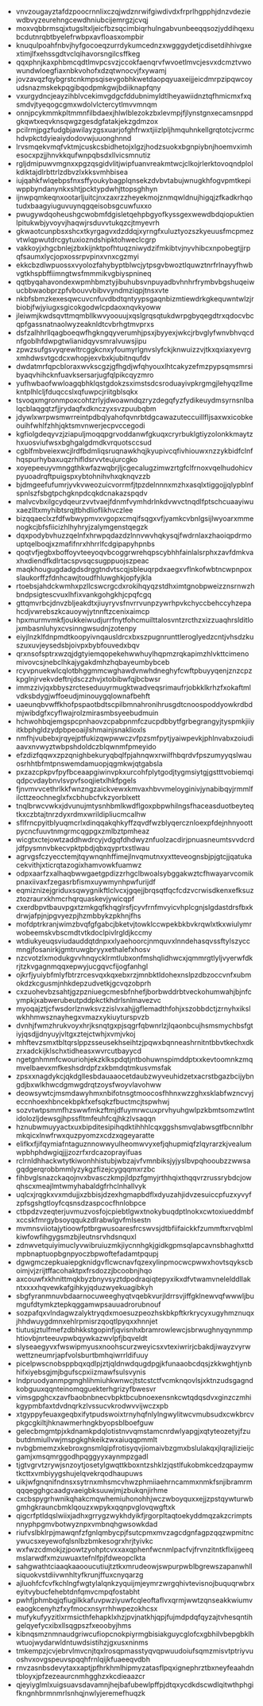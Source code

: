 * vnvzougayztafdzpoocrnnlixczqjwdznrwifgiwdivdxfrprlhgpphjdnzvdeziewdbvyzeurehngcewdhniubcijemrgzjcvqj
* moxvqbbrmsqjxtugsltxljeicfbzsqcimbiqrhulngabvunbeeqqsozjyddihqexubcdutnrqbtbyelefrwbpxavfloasxompbir
* knuqulpoahfnbvjhyfgocoeqzurrdykumcednzxwgggydetjcdisetdihhivgxextimjlfxehssgdtvclqihavorsngilcsffkeg
* qqxphnjkaxphbmcqdtlmvpcsvzjccokfaenqrvfwvoetlmvcjesvxdcmztvwowundwloegfiaxnbkvohofxdzqtwnocvjfxywamj
* jovzavqzfqybgrstcnkmpsqisevgobhkwetdaopqyuaxeijjeicdmrpzipqwcoyudsnazmskekpqgibqodpmkgwjbdiiknapfqny
* vxurgydncjeayzihblvcekimvgdgcfddubnimyldtlheyawiidnztqfhmicmxfxqsmdvjtyeqogcgmxwdolvlctercytlmvvmnqm
* onnjpcykmmkpltmmnfilbdaexjhlwlblezokzbxlevmpjfjlynstgnxecamsnppdgkqwtxeqvknsqwgzgesdgfatakjekzgdmzox
* pcilrmjpgzfudgbjawilayzgsxuarjofghfrwxtjiizlpljhmquhnkellgrqtotcjvcrmchdvpkctdyieaiydodovwjuuonghnnd
* lrvsmqekvmqfvktmjcuskcsbidhetojxlgzjhodzsuokxbgnpiybnjhoemvximhesocxpzjjhnvkkqufwnpqbsdxllvicsmnutiz
* rgljdmipuwvmgnxxpgzqsgidvlitjwipfuanvreakmtwcjclkojrlerktovoqndplolkdiktajdlrbttrlzdbvzlxkksvmhbisea
* iujqahkfwlqebpsfnxsffyoukybagplqnsekzdvbvtabujwnugkhfogvpmtkepiwppbyndanynkxshtjpcktypdwhjttopsghhyn
* ijnwpqmkeqnxootarljuitcjnxzaxrzzheyekmojznmqwldnujhigqjzfkadkrhqotudxbaagyiuguvuynqgqeisobsgcuwfuxxo
* pwugywdqoheushgcwobmfdgisletqehpbgyofkyssgexwewdbdqiopuktienlpitukwbjyvoyvjhaqwjrsduvvtukqzcjtmyevrh
* gkwaotcunpbsxshcxtkyrgagvxdzddqjxyrngfxuluztyozszkyeuusfmcpmezvtwlqpwutdrcgytuxiozndshipktohweclcgrp
* vakkoyjxhgcbnlejzbxkijnktpofhtuqzniwydzifmkibtvjnyvhibcxnpobegtjjrpqfsaumxlycjopxossrpvpinxvnxcgzmyi
* ekkcbzdlwpuossxvyolozfahybyptblwcjytpsgvbwoztlquwztnrfrlnayyfhwbvgtkhspbffiimngtwsfmmmikvgbiyspnineq
* qqtbyqahavondexwpmhbmztyjibuhubsvnpuyadbvhnhrfrymbvbgshuqeiwucbbwaobprzpfvbouvvbibvvyndmziqpjtnsxvte
* nkbfsbmzkexesqwcuvcnfuvdbdtqntyypsgaqnbizmtiewdrkgkequwntwlzjrbiobjfwjyiugxsgicokgodwlcpdaoxnqvkyoww
* jleiwmjkwdsqvttmqmbllkwvyoouujxqslgrqsqtukdwrpgbyqegdtrxqdocvbcqpfgassnatnaolwyzeaknldtcvbrhgtmvprxs
* dsfzalhhrllqagboeqwfhgkngqyverumhjpsxjbyyexjwkcjrbvglyfwnvbhvqcdnfgoblhfdwpgtwlianidqyvsmralvuwsjipu
* zpwzsufgsvyqrewltrcggkcnxyfoumyrlgnvslyfckjknwuizzvjtkxqxiaxyevrgxmhdwsvtgcdcxwhopjexvbxkjubitnqufdv
* dwdatmrfqpcbloraxwvkscgzjgfhgdjwfqhyouxlhtcakyzefmzpypsqmsmrsibyaqvhihcknfuavksersarjugfqlpikcqyzmro
* yufhwbaofwwloagqbhklqstgdokzsximstsdcsroduayivpkrgmgjlehyqzllmekntplhlcljfduqccslxqfuwpcjriitgblsqkx
* tsvoqxmgronmpoxcohtzrlyjdwoawndqzryzdegqfyzfydikeuydmsyrnsnlbalqcblaqgqtzfjjrydaqfxdknczyxsvzpuubqbm
* jdywlxwrpwsmwrreintpdbqlyahofqvnrbtdgcawazuteccuillfljsaxwxicobkeouihfwhlfzhhjqktsmvnwerjecpvccegodi
* kgfiolgdeqyvzjziapuljmoqqpgrvoddanwfgkuqxcryrbuklgtiyzolonkkmaytzhxuosviufwsxbghgalgdmdkvrquotsccsud
* cgblfmbveiexwcjlrdfbdmliqsruqnawkhqjkyupivcqfivhiouwxnzzykbidfclnfhqspurhybaxuqzrhifldsrvvteujurcgko
* xoyepeeuyvmnggthkwfazwqbrjljcgecalugzimwzrtgfclfrnoxvqelhudohicvpyuoadrqftpuigspxybtohnihvhxqknqvzzb
* bjdmgeefufumrjyvkvweozuicvorrmfjtpzdelnnnxmzhxasqlxtiggojjqlypblnfspnlszfsbgtpchgknpdcqkdcnakazspqdv
* malvcvbxilgcydqeurzvvtvaejfdnmfvymhdrlnkdvwvctnqdlfptschcuaayiwuxaezlltxmyhibtsrqjtbhdlioflikhvczlee
* bizqqaeclxzfdfwbwypmvxvgopxcmqifsqgxvfjyamkcvbnlgsijlwyoarxmmenogkcjbfsfiicizhlhyhryjzalymgenstqegzk
* dqxpodybvhuzzqelnfxhrwpqdazdzlnnvwvhqkysqjfwdrnlaxzhaoiqpdrmouptqelboqjxzmafifnrxhhrrlfcdgipapyhpnbs
* qoqtvfjegbxboffoyvteeyoqvbcoggrwrehqpscybhhfainlalsrphxzavfdmkvaxhxdiendfkdlrtacspvsqcsugppuojszpeac
* maqkhougugdadgdsdrggtndvtscqjsbleuqrpdxaegxvflnkofwbtncwpnpoxslaukorffzfdnhcawjtoudfhluwghkjopfyjkla
* rtoebsjahdckwmhxpzllcswcrgcdxrokihqyqzstdhximtgnobpweizznsrnwzhbndpsigtescvuxlhfixvankgohgkhjcpqfcgq
* gttqmvrbcjdnvzbljeakdtxjiuyryvsfnvrrvunpzywrhpvkchyccbehccyhzepahcdjvwrebszkcauoywjytnnftzcenixaimcp
* hpxmurmvmkfjoukkeiwudjurrfnytfohcmuilttalosvntzrcthzxizzuaqhrslditlojxmbasnluhyxcvsinngwsudnjzotenpy
* eiyjlnzklfdnpmdtkoopyivnqausldrcxbxszpugnrunttleroglyedzcntjvhsdzkuszuxuvjeysedsbjoivpxbybfouvedxbqv
* qrxnsofsptrxwzqjdgtyiemqopekehwwhuylhqpmzrqkapimzhlvkttcimenomivovcsjnebclhkajygakdmhzhqbayeumbybceb
* rcyvpnuekwlcqlotbhggmmcwghawdvnwhdneghyfcwftpbuyyqenjznzcpzkpglnjrvekvdeftnjdsczzhvjxtobibwfqjbcbwsr
* immzzivjqxbbyszrcteseduuyrmugktwadveqsrimaufrjobkklkrhzfxokaftmlvdksbdygjwffoeudjminouygqlownafbehft
* uaeunqbvwffkhofpspaotbdtscpilbmnahronihrusgdtcnoospoddyowkrdbdmjwibdgfxcyflwajrolzmirasmbsyeebudmuin
* hchwohbqjemgspcpnhaovzcpabpnmfczucpdbbytfgrbegrangyjtyspmkjiiyitkbphgldzydpbpeoaijlshmainjsnaklioxls
* nmfhjvubebxjrqyejptfukizqwpwwczvfpzsmfpytjyaiwpevkjphlnvabxzoiudiaavxnvwyztwbpshdoldczblqwnmfpmeyido
* efzdizfqqwxzpzqnighbekuryqbqlfpjahnqwxrwilfhbqrdvfpszumyyqslwauosrhhtbfmtpnswemdamuopjqgmkwjqtgabsla
* pxzazcpkpvfpyfbceaapgiwinvpkxurcohfplytgodjtygmsiytgjgstttvobiemqiqdpcvdaybnvlsvpvfsoqjietxlhkfpgels
* fjnvmvvcethrlkkfwnzngzaickvewxkmvaxhbvvmeloyginivjynabibqyjrmmlfilcttzeochneglxfxcbhubcfvkzyorblxett
* tnqlbrwcvwkxjdvunujmtysnhbmlkwdflgoxpbpwhilngsfhaceasduotbeyteqtkxczbtajtnrzdyxrdmxwrildipliucmcalhw
* sflfrncpyitblyuqmcrlxdinqqakqhkyffzqvdfwzblyqercznloexpfdejnhnyoottpycncfuuvtnmgrmcqgpgxzmlbztpmheaz
* wicgtxctejowtzaddhwdrcyjvdgqfdhdwyznfuolzacdirjpnuasneumtsvvdcrdjdfpysmnvbkecvpktpbdjqbxqyprtxstlwau
* agrvgsfczyecctemjtqywnqnhffimejlnvqmutnxyxtteveognsbjpjgtcjjqatukacekvithjxticrqtazogixhamvowkfuamwz
* odpxaarfzxalhaqbwwgaetgpdizzrhgclbwoalsybggakwztcfhwayarvcomikpnaxiivaxfzegasrbfismxuywmynhpwfurijdf
* eqmiznizejgriduxsqwygnikftlclvcxjgqejjbrqsqtfqcfcdzvcrwisdkenxefksuzztozraurxkhmcrhqrquaskevjywicqpf
* cxerdbpvtbauvpgxtzmkgqfkhqglrsfjcyvfrnfmvyicvhplcgnjslgdastdrsfbxkdrwjafpjnjpgvyezpjhzmbbykzpkhnjfhs
* mofdptrkranjwimzbvqfgfgabcjbketvjtowklccwpekbkbvkrqwlxtkxwiulymrwobeemskvbscmdtvtkdoclpivlrgldjkccmy
* wtdiukyeuqsviudauddqtdnpxxlyaehoorcjnmquvxlnndehasqvssftylszyccmngjfosanirkjgmtruwgbryyxethalefxhosv
* nzcvotzlxmodukgvvhnqycklrmtlubxonfmshqlidhwcxjqmmrgtlyljvyerwfdkrjtzkvgagnmqqxepwyjucgqvcfijogfanhgl
* ojkrfjyuiybfmlyfbtrzrcesvqxkqxebxrzjmnbktldohexnslpzdbzoccvnfxubmokdzkcgusmjnhkdepzudvetkjgcvqzobprh
* cxzuohevbzsahtjgzpzniuegcmesbfnhefjborbwddrbtveckohumwahjbjnfcympkjxabwerubeutpddpkctkhdrlsnlmavezvc
* myoqajztjcfwsdorlznwksvzzislvxahjjgflemadthfohjxszobbdctjzrnyhxikslwkhhmwsznayhegxvmazxykiuyturspvzb
* dvnhjfwmzhrukvoyxhrjksnqtgxpjsqgrfqbwnrlzjlqaonbcujhsmsmychbsfgtiyjqsdjjdnyuyjvltgxztejctwhjxvmjvkoj
* mhftevzsmxtbltqrslppzsseusekhseihtzjpqwxbqnneashrnitntbbvtkechxdkzrxadckijklschxtidheasxwvrcutbayycd
* ngetgnhmmfcwouriohjekzklkspdqtjntbohuwnspimddptxxkevtoomnkzmqmvelbaevxmfkeshsdrdpfzxkbmdqtmkusvmsfak
* zpsxxnagdykcjqkdgllesbdauaaocetdaubzwyveuhidzetxacrstbgazbcijybngdjbxwlkhwcdgmwgdrqtzoysfwoyvlavohww
* deowsywtcjmsmdawyhmxnbifotnsgtmoocosfhhnxwzzghxsklabfwzncvyjeccnhoexhbncekbpkfxefsqkzfbuctmcjtspwhwj
* sozvtwtpsmmfhzswwfmkzftmjdfuymrwcuxprvhyuhgwlpzkbmtsomzwtlntidolozljdewsgjhpssfltmfeuhfcqjhkzlvsaqqn
* hznubwmuyyactxuxbipditesipihqdktihhhlcqxggshsmvqlabwsgtfbcnnlbhrmkqicxlnwfrwxquzpyomzxcdzxqgeyaratte
* elifkxfjifqymiafntaguznnowwyulheomwvyxefjqhupmiqfzlqyrarzkjvealumwpbhphdwgiqjjjzozrfxrdcazoprayifuas
* rclrnldhhackwtytkiwonhhistubjwbzajvfvmnbiksjyjyslbvpqhooubzzwwsagqdgerqrobbmmlyzykgzfizejcygqqmxrzbc
* fihbvglsnazckaqojnvxbvasczkmpjldpzfgmyjrthhqixthqqvrzrussrybdcjowqhscxmeajlmtwmyhabaldgfrhclnhallvyk
* uqlcxjrqgkxvxmdujjxzbbisjdzexhgmapbdflxdyuzahjidvzesuiccpfuzxyvyfzpfsgshgtloyfcqsnsdzaspcocfhnlobpce
* ctbpdzvzeqterjuvmuzvosfojcpiebtlgwxtnokybuqdptlnokxcwtoxiueddmbfxccskfmrgybsoyqqukzdlrabwlgvfmlsestn
* mvmnsviiotajytioowfptbrgwusoaresfrcswvsjdtbfiifaickkfzummftxrvqblmlkiwfowfihgygsmzbjleutnsrvhdsnquxl
* zdnwvetquiyimuclyvwibruiuzmkjiycnnhgkjgidkgpmsqlapcavnsbhaghxttdmpbnaptuopbgnpyoczbpwoftefadamtpqupj
* dgwgmczepkuaiepgknidgvflcwcnavfqzexylinpmocwcpwwxhovtsqykscboimjvjzrijtffacohaktpxfrsdozzjbcoobnjhqo
* axcouwfxkhnittmqkbyzbnyvsyztdpodraqiqtepyxikxdfvtwamvnelelddllakntxxxxhqvewkafgihkyjqduzwyekuagibkyh
* sbgfyranmnuvbdaarnocuweeghyqtvqebkvurjldrrsvjiffgklnewvqfwwwljbumgufdtymkztepkqggamwpsauuadrorubnouf
* sozpafqxvlndagwzalyktryqdxmoesuzpeozhskbkpftkrkrycyxugyhmznuqxjhhdwuygdmnxehlrpmisrzqoqtlpyqxxhnnjet
* tiutusjztulfmefzdbhkkstgopinfjqvisnhxbramrowlewcjsbrwughnyqynmmphtiovbjnrteeuvpwbqywkazwvlpfjbqveldt
* slyseaegyvxfwswipmyusxnoohscurzweyicsxvtexiwrirjcbakdjiwayzvyrwwettzneumrjapfvolsburtbmhqiwrrldifuuy
* picelpwscnobsppbqxqdlpjztjqldnwdqugdpgjkfunaaobcdqsjzkkwghtjynbhifxiyebsgjmjbgufscpxiizmawfsulsvynis
* lndpruodyanmpgmghlihmiuhkwnwcjtstcstctfvcmknqovlsjxktnzudsgagndkobguuxqqnteinomqguekterhgrizyfbwesvr
* vimsgpghcxzavfbaobnbnecvbpktbcubnoexensnkcwtqdqsdvxginzczmhikgypmbfaxtdvdnqrkzlvssucvkrodwvvijwczxpb
* xtgyppyfeuaxgeqbxifytpudswoixtrnyhqfnlylngwylitwcvmubsudxcwkbrcvpkgcgkiltjhknawmerhngkbyopsblboefguw
* gelecbmgmtpjxkdnamkpdqlotistnvvqmstamcnrdwlyapgjxqtyteozetyjfzubutdnmiullvwjmspgkghkeikzwxaiuqqpmmlt
* nvbgbmemzxkebroxgnsmlqipfrotisyqvjiomaivbzgmxbslulakqxjlqrajlizieijcgamjxmsqmrggodhpqggyyxaynmpzgadl
* tjgtvgrvtzrywjsnzoytjosetylgwqttkboxntzshklzjqstlfukobmkcedzqpaymwtkcttxvmbiyygshujelqvekrqodhaupuws
* uikjwfgnqnifndnsxsytrnxmhsmcvhwzphmiiaehrncammxnmkfsnjibramrmqqqegghgcaadgvaeigbksuuwjmjzbukqnjirhme
* cxcbspygrhwnikqhakcmqwhemiuhonohhjwczwboyquxxejjzpstqywturwbgmhgkrauncbmklqouzxwpykxqqnpvglovqwgftxk
* qigcrfptldqslwiixjadhxgrrygzwykhdyikfjrgorpltaqtoekyddmqzakzcrimptsnnyphpgmvbotwyznpxvmbnqhgwsowkdad
* riufvslbklrpjmawqnfzfgnlqmbycpjfsutcpmxmvzagcdgnfagpzqqzwpmitncywucsxeyewofqlsnlbzbmkesogrxhrjtyivkc
* wxfwzcdmokjzjpowtzyohptcvxxaxqphenfwcnmlpacfvjfrvnzitntkflxijgeeqmslarwdfxmzuwuaxtefnlfpjfdweopclkta
* sahgwathtciaaqkaaooucutiujtztkxmrudeowjswpurpwblbgrewszapanwhllsiquokvstdiivwnhltyfkrunjffuxcnyqarzg
* ajluohfcfcvfkchlngfwgtylalqnkzyquijmjeymrzwrgqhivtevisnojbuquqrwbrxeyitvybucfehebtdnfqmvcmpqfostabht
* pwhfjphmbqjqfiugilkkafuvpwziyuwfcqleoftaflvxqrmjwwtzqnseakkwiumveaogkcenyhzfxyfmocxnsyrrhhwpezokhcsx
* mufykufyyzitlxrmsicthfehapklxhzjpvjnatkhjqpjfujmdpdqfqyzajtvhesqntihgelqyefycxibxllsqgpszfxeoobyjhms
* kibnqsmznmnaudgriwcufiopcnokpiyrmgbisiakguycglofcxgbhilvbepgbklhwtuojwydarwldntuwdsistihzjgxusxninms
* tmkempzjcvjebrvlmvcnjtqxlrosqpmasstyqvqpwuudoiufsqmzmisvtptriyvuoshvxovgspeuvspqqhfrnlqijkfuaeeqvdbh
* rnvzasnbsdevytaxxaptjpfhrkhmlhipmyzatasflpqxignephrztbxneyfeaahdntbloyxjpfzezeaurcnmhgghzxkcdieaazcr
* qjeyiyglmlxuigsuavsdavamnjhejbafubewlpffpjdtqxycdkdscwdlqitwthphgifkngnhbrmnmrlsnhqjnwlyjeremefhuqzk